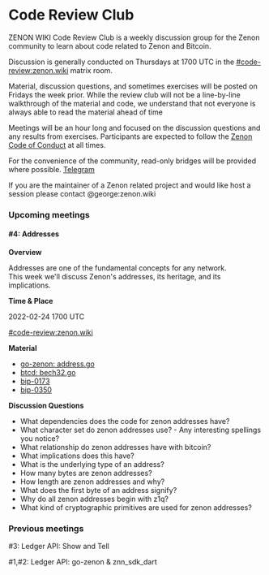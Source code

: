 # Code Review Club

ZENON WIKI Code Review Club is a weekly discussion group for the Zenon community to learn about code related to Zenon and Bitcoin.

Discussion is generally conducted on Thursdays at 1700 UTC in the [#code-review:zenon.wiki](https://matrix.to/#/#code-review:zenon.wiki) matrix room.

Material, discussion questions, and sometimes exercises will be posted on Fridays the week prior. While the review club will not be a line-by-line walkthrough of the material and code, we understand that not everyone is always able to read the material ahead of time

Meetings will be an hour long and focused on the discussion questions and any results from exercises. Participants are expected to follow the [Zenon Code of Conduct](https://zenon.wiki/code-of-conduct.html) at all times.

For the convenience of the community, read-only bridges will be provided where possible. [Telegram](https://t.me/zenon\_wiki\_code\_review\_club)

If you are the maintainer of a Zenon related project and would like host a session please contact @george:zenon.wiki

### Upcoming meetings

#### #4: Addresses

**Overview**

Addresses are one of the fundamental concepts for any network.\
This week we'll discuss Zenon's addresses, its heritage, and its implications.

**Time & Place**

2022-02-24 1700 UTC

[#code-review:zenon.wiki](https://matrix.to/#/#code-review:zenon.wiki)

**Material**

* [go-zenon: address.go](https://github.com/zenon-network/go-zenon/blob/master/common/types/address.go)
* [btcd: bech32.go](https://github.com/btcsuite/btcd/blob/master/btcutil/bech32/bech32.go)
* [bip-0173](https://github.com/bitcoin/bips/blob/master/bip-0173.mediawiki)
* [bip-0350](https://github.com/bitcoin/bips/blob/master/bip-0350.mediawiki)

**Discussion Questions**

* What dependencies does the code for zenon addresses have?
* What character set do zenon addresses use? - Any interesting spellings you notice?
* What relationship do zenon addresses have with bitcoin?
* What implications does this have?
* What is the underlying type of an address?
* How many bytes are zenon addresses?
* How length are zenon addresses and why?
* What does the first byte of an address signify?
* Why do all zenon addresses begin with z1q?
* What kind of cryptographic primitives are used for zenon addresses?

### Previous meetings

\#3: Ledger API: Show and Tell

\#1,#2: Ledger API: go-zenon & znn\_sdk\_dart
